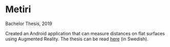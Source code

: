 # Metiri

Bachelor Thesis, 2019

Created an Android application that can measure distances on flat surfaces using Augmented Reality. 
The thesis can be read [here](Kandidatrapport.pdf) (in Swedish).
